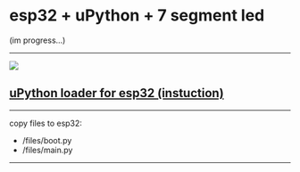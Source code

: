 esp32 + uPython + 7 segment led
===
(im progress...)

---
![](images/video.gif)


## [uPython loader for esp32 (instuction)](https://micropython.org/download/esp32/)

---

 copy files to esp32:
 * /files/boot.py	
  * /files/main.py
   
---
	
